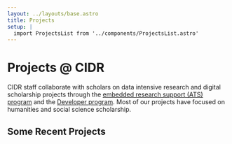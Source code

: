 ```yaml
---
layout: ../layouts/base.astro
title: Projects
setup: |
  import ProjectsList from '../components/ProjectsList.astro'
---
```


# Projects @ CIDR

CIDR staff collaborate with scholars on data intensive research and digital scholarship projects through the [embedded research support (ATS) program](ats-program/) and the [Developer program](developers/). Most of our projects have focused on humanities and social science scholarship.


## Some Recent Projects

<ProjectsList/>
